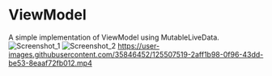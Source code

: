 # ViewModel
A simple implementation of ViewModel using MutableLiveData.
![Screenshot_1](https://user-images.githubusercontent.com/35846452/125507298-4eb917d0-8e4a-426c-847e-a12aeb7d125a.jpg)
![Screenshot_2](https://user-images.githubusercontent.com/35846452/125507417-7fb4df80-7743-43e9-9f4b-9932d13c68ec.jpg)
https://user-images.githubusercontent.com/35846452/125507519-2aff1b98-0f96-43dd-be53-8eaaf72fb012.mp4
